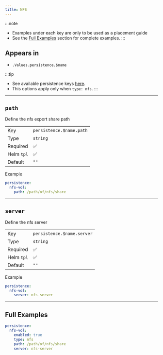 ```yaml
---
title: NFS
---
```


:::note
- Examples under each key are only to be used as a placement guide
- See the [Full Examples](#full-examples) section for complete examples.
:::

## Appears in

- `.Values.persistence.$name`

:::tip
- See available persistence keys [here](./index.md).
- This options apply only when `type: nfs`.
:::

---

## `path`

Define the nfs export share path

|            |                          |
| ---------- | ------------------------ |
| Key        | `persistence.$name.path` |
| Type       | `string`                 |
| Required   | ✅                       |
| Helm `tpl` | ✅                       |
| Default    | `""`                     |

Example

```yaml
persistence:
  nfs-vol:
    path: /path/of/nfs/share
```

---

## `server`

Define the nfs server

|            |                            |
| ---------- | -------------------------- |
| Key        | `persistence.$name.server` |
| Type       | `string`                   |
| Required   | ✅                         |
| Helm `tpl` | ✅                         |
| Default    | `""`                       |

Example

```yaml
persistence:
  nfs-vol:
    server: nfs-server
```

---

## Full Examples

```yaml
persistence:
  nfs-vol:
    enabled: true
    type: nfs
    path: /path/of/nfs/share
    server: nfs-server
```
